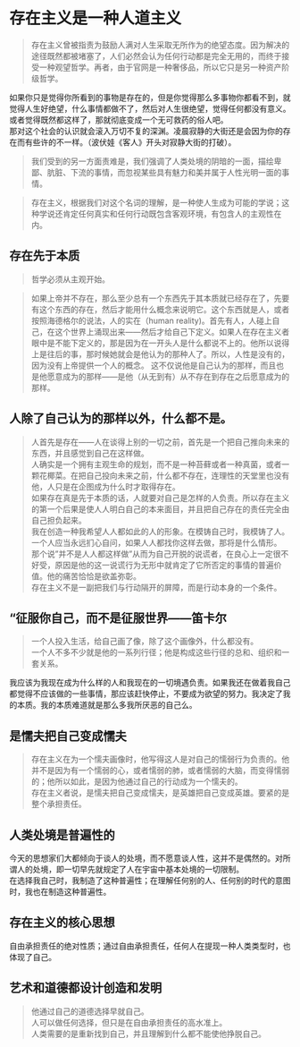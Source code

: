 # 存在主义是一种人道主义

>存在主义曾被指责为鼓励人满对人生采取无所作为的绝望态度。因为解决的途径既然都被堵塞了，人们必然会认为任何行动都是完全无用的，而终于接受一种观望哲学。再者，由于官网是一种奢侈品，所以它只是另一种资产阶级哲学。

如果你只是觉得你所看到的事物是存在的，但是你觉得那么多事物你都看不到，就觉得人生好绝望，什么事情都做不了，然后对人生很绝望，觉得任何都没有意义。或者觉得既然都这样了，那就彻底变成一个无可救药的俗人吧。<br/>
那对这个社会的认识就会滚入万切不复的深渊。凌晨寂静的大街还是会因为你的存在而有些许的不一样。（波伏娃《客人》开头对寂静大街的打破）。

>我们受到的另一方面责难是，我们强调了人类处境的阴暗的一面，描绘卑鄙、肮脏、下流的事情，而忽视某些具有魅力和美并属于人性光明一面的事情。

>存在主义，根据我们对这个名词的理解，是一种使人生成为可能的学说；这种学说还肯定任何真实和任何行动既包含客观环境，有包含人的主观性在内。

## 存在先于本质
>哲学必须从主观开始。

>如果上帝并不存在，那么至少总有一个东西先于其本质就已经存在了，先要有这个东西的存在，然后才能用什么概念来说明它。这个东西就是人，或者按照海德格尔的说法，人的实在（human reality)。首先有人，人碰上自己，在这个世界上涌现出来——然后才给自己下定义。如果人在存在主义者眼中是不能下定义的，那是因为在一开头人是什么都说不上的。他所以说得上是往后的事，那时候她就会是他认为的那种人了。所以，人性是没有的，因为没有上帝提供一个人的概念。
这不仅说他是自己认为的那样，而且也是他愿意成为的那样——是他（从无到有）从不存在到存在之后愿意成为的那样。<br>

## 人除了自己认为的那样以外，什么都不是。
>人首先是存在——人在谈得上别的一切之前，首先是一个把自己推向未来的东西，并且感觉到自己在这样做。<br>
人确实是一个拥有主观生命的规划，而不是一种苔藓或者一种真菌，或者一颗花椰菜。在把自己投向未来之前，什么都不存在，连理性的天堂里也没有他，人只是在企图成为什么时才取得存在。<br/>
如果存在真是先于本质的话，人就要对自己是怎样的人负责。所以存在主义的第一个后果是使人人明白自己的本来面目，并且把自己存在的责任完全由自己担负起来。<br/>
我在创造一种我希望人人都如此的人的形象。在模铸自己时，我模铸了人。<br/>
一个人应当永远扪心自问，如果人人都找你这样去做，那将是什么情形。<br/>
那个说”并不是人人都这样做”从而为自己开脱的说谎者，在良心上一定很不好受，原因是他的这一说谎行为无形中就肯定了它所否定的事情的普遍价值。他的痛苦恰恰是欲盖弥彰。<br/>
存在主义不是一副把我们与行动隔开的屏障，而是行动本身的一个条件。<br/>

## “征服你自己，而不是征服世界——笛卡尔
>一个人投入生活，给自己画了像，除了这个画像外，什么都没有。<br/>
一个人不多不少就是他的一系列行径；他是构成这些行径的总和、组织和一套关系。

我应该为我现在成为什么样的人和我现在的一切境遇负责。如果我还在做着我自己都觉得不应该做的一些事情，那应该赶快停止，不要成为欲望的努力。我决定了我的本质。我的本质难道就是那么多我所厌恶的自己么。

## 是懦夫把自己变成懦夫
>存在主义在为一个懦夫画像时，他写得这人是对自己的懦弱行为负责的。他并不是因为有一个懦弱的心，或者懦弱的肺，或者懦弱的大脑，而变得懦弱的；他所以如此，是因为他通过自己的行动成为一个懦夫的。<br/>
存在主义者说，是懦夫把自己变成懦夫，是英雄把自己变成英雄。要紧的是整个承担责任。

## 人类处境是普遍性的
今天的思想家们大都倾向于谈人的处境，而不愿意谈人性，这并不是偶然的。对所谓人的处境，即一切早先就规定了人在宇宙中基本处境的一切限制。<br>
在选择我自己时，我制造了这种普遍性；在理解任何别的人、任何别的时代的意图时，我也在制造这种普遍性。

## 存在主义的核心思想
自由承担责任的绝对性质；通过自由承担责任，任何人在提现一种人类类型时，也体现了自己。

## 艺术和道德都设计创造和发明
>他通过自己的道德选择早就自己。<br>
人可以做任何选择，但只是在自由承担责任的高水准上。<br>
人类需要的是重新找到自己，并且理解到什么都不能使他挣脱自己。
